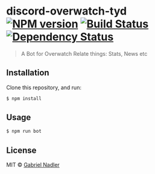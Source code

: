 # discord-overwatch-tyd [![NPM version][npm-image]][npm-url] [![Build Status][travis-image]][travis-url] [![Dependency Status][daviddm-image]][daviddm-url]
> A Bot for Overwatch Relate things: Stats, News etc

## Installation

Clone this repository, and run:
```sh
$ npm install
```

## Usage

```js
$ npm run bot
```
## License

MIT © [Gabriel Nadler](https://github.com/Tyderion)


[npm-image]: https://badge.fury.io/js/discord-overwatch-tyd.svg
[npm-url]: https://npmjs.org/package/discord-overwatch-tyd
[travis-image]: https://travis-ci.org/Tyderion/discord-overwatch-tyd.svg?branch=master
[travis-url]: https://travis-ci.org/Tyderion/discord-overwatch-tyd
[daviddm-image]: https://david-dm.org/Tyderion/discord-overwatch-tyd.svg?theme=shields.io
[daviddm-url]: https://david-dm.org/Tyderion/discord-overwatch-tyd

